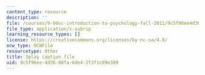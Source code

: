 ```yaml
---
content_type: resource
description: ''
file: /courses/9-00sc-introduction-to-psychology-fall-2011/9c5f96ee4d3688fa6de42f3f1c09e389_syXplPKQb_o.srt
file_type: application/x-subrip
learning_resource_types: []
license: https://creativecommons.org/licenses/by-nc-sa/4.0/
ocw_type: OCWFile
resourcetype: Other
title: 3play caption file
uid: 9c5f96ee-4d36-88fa-6de4-2f3f1c09e389
---
```

